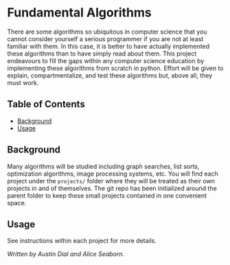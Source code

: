 # Fundamental Algorithms

There are some algorithms so ubiquitous in computer science that you cannot consider yourself a serious programmer if you are not at least familiar with them. In this case, it is better to have actually implemented these algorithms than to have simply read about them. This project endeavours to fill the gaps within any computer science education by implementing these algorithms from scratch in python. Effort will be given to explain, compartmentalize, and test these algorithms but, above all, they must work.


## Table of Contents

- [Background](#background)
- [Usage](#usage)


## Background

Many algorithms will be studied including graph searches, list sorts, optimization algorithms, image processing systems, etc. You will find each project under the `projects/` folder where they will be treated as their own projects in and of themselves. The git repo has been initialized around the parent folder to keep these small projects contained in one convenient space.


## Usage

See instructions within each project for more details.


*Written by Austin Dial and Alice Seaborn.*
